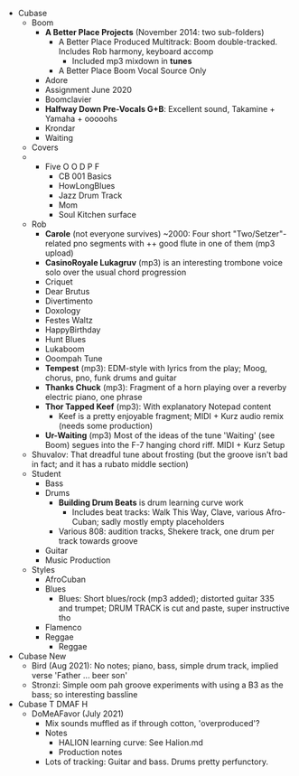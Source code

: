 * Cubase
    * Boom
        * **A Better Place Projects** (November 2014: two sub-folders)
            * A Better Place Produced Multitrack: Boom double-tracked. Includes Rob harmony, keyboard accomp
                * Included mp3 mixdown in **tunes**
            * A Better Place Boom Vocal Source Only
        * Adore
        * Assignment June 2020
        * Boomclavier
        * **Halfway Down Pre-Vocals G+B**: Excellent sound, Takamine + Yamaha + ooooohs
        * Krondar
        * Waiting
    * Covers
    * * Five O O D P F
        * CB 001 Basics
        * HowLongBlues
        * Jazz Drum Track
        * Mom
        * Soul Kitchen surface
    * Rob
        * **Carole** (not everyone survives) ~2000: Four short "Two/Setzer"-related pno segments with ++ good flute in one of them (mp3 upload)
        * **CasinoRoyale Lukagruv** (mp3) is an interesting trombone voice solo over the usual chord progression
        * Criquet
        * Dear Brutus
        * Divertimento
        * Doxology
        * Festes Waltz
        * HappyBirthday
        * Hunt Blues
        * Lukaboom
        * Ooompah Tune
        * **Tempest** (mp3): EDM-style with lyrics from the play; Moog, chorus, pno, funk drums and guitar
        * **Thanks Chuck** (mp3): Fragment of a horn playing over a reverby electric piano, one phrase
        * **Thor Tapped Keef** (mp3): With explanatory Notepad content
            * Keef is a pretty enjoyable fragment; MIDI + Kurz audio remix (needs some production)
        * **Ur-Waiting** (mp3) Most of the ideas of the tune 'Waiting' (see Boom) segues into the F-7 hanging chord riff. MIDI + Kurz Setup
    * Shuvalov: That dreadful tune about frosting (but the groove isn't bad in fact; and it has a rubato middle section)
    * Student
        * Bass
        * Drums
            * **Building Drum Beats** is drum learning curve work
                * Includes beat tracks: Walk This Way, Clave, various Afro-Cuban; sadly mostly empty placeholders
            * Various 808: audition tracks, Shekere track, one drum per track towards groove
        * Guitar
        * Music Production
    * Styles
        * AfroCuban
        * Blues
            * Blues: Short blues/rock (mp3 added); distorted guitar 335 and trumpet; DRUM TRACK is cut and paste, super instructive tho
        * Flamenco
        * Reggae
            * Reggae
* Cubase New
    * Bird (Aug 2021): No notes; piano, bass, simple drum track, implied verse 'Father ... beer son'
    * Stronzi: Simple oom pah groove experiments with using a B3 as the bass; so interesting bassline
* Cubase T DMAF H
    * DoMeAFavor (July 2021)
        * Mix sounds muffled as if through cotton, 'overproduced'?
        * Notes
            * HALION learning curve: See Halion.md
            * Production notes  
        * Lots of tracking: Guitar and bass. Drums pretty perfunctory. 
